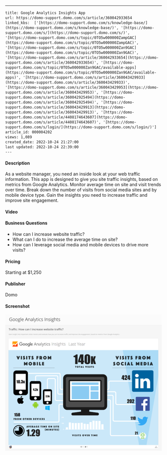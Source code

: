 ---
    title: Google Analytics Insights App
    url: https://domo-support.domo.com/s/article/360042933654
    linked_kbs:  ['[https://domo-support.domo.com/s/knowledge-base/](https://domo-support.domo.com/s/knowledge-base/)', '[https://domo-support.domo.com/s/](https://domo-support.domo.com/s/)', '[https://domo-support.domo.com/s/topic/0TO5w000000ZampGAC](https://domo-support.domo.com/s/topic/0TO5w000000ZampGAC)', '[https://domo-support.domo.com/s/topic/0TO5w000000Zan9GAC](https://domo-support.domo.com/s/topic/0TO5w000000Zan9GAC)', '[https://domo-support.domo.com/s/article/360042933654](https://domo-support.domo.com/s/article/360042933654)', '[https://domo-support.domo.com/s/topic/0TO5w000000Zan9GAC/available-apps](https://domo-support.domo.com/s/topic/0TO5w000000Zan9GAC/available-apps)', '[https://domo-support.domo.com/s/article/360043429933](https://domo-support.domo.com/s/article/360043429933)', '[https://domo-support.domo.com/s/article/360043429953](https://domo-support.domo.com/s/article/360043429953)', '[https://domo-support.domo.com/s/article/360042925494](https://domo-support.domo.com/s/article/360042925494)', '[https://domo-support.domo.com/s/article/360043429913](https://domo-support.domo.com/s/article/360043429913)', '[https://domo-support.domo.com/s/article/4408174643607](https://domo-support.domo.com/s/article/4408174643607)', '[https://domo-support.domo.com/s/login/](https://domo-support.domo.com/s/login/)']
    article_id: 000004202
    views: 1,089
    created_date: 2022-10-24 21:27:00
    last updated: 2022-10-24 22:39:00
    ---



#### Description


As a website manager, you need an inside look at your web traffic information. This app is designed to give you site traffic insights, based on metrics from Google Analytics. Monitor average time on site and visit trends over time. Break down the number of visits from social media sites and by mobile device type. Gain the insights you need to increase traffic and improve site engagement.


#### Video



#### Business Questions


* How can I increase website traffic?
* What can I do to increase the average time on site?
* How can I leverage social media and mobile devices to drive more visits?


#### Pricing


Starting at $1,250


#### Publisher


Domo


#### Screenshot


![clipboard_e82caf2a1bfa6d89c6493bcd7814eba80.png](clipboard_e82caf2a1bfa6d89c6493bcd7814eba80.png)

